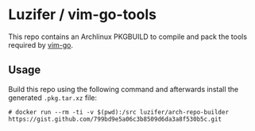 # Luzifer / vim-go-tools

This repo contains an Archlinux PKGBUILD to compile and pack the tools required by [vim-go](https://github.com/fatih/vim-go).

## Usage

Build this repo using the following command and afterwards install the generated `.pkg.tar.xz` file:

```console
# docker run --rm -ti -v $(pwd):/src luzifer/arch-repo-builder https://gist.github.com/799bd9e5a06c3b8509d6da3a8f530b5c.git
```
